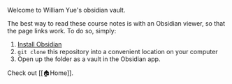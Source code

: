 Welcome to William Yue's obsidian vault.

The best way to read these course notes is with an Obsidian viewer, so that the page links work. To do so, simply:

1. [Install Obsidian](https://obsidian.md/)
2. `git clone` this repository into a convenient location on your computer
3. Open up the folder as a vault in the Obsidian app.

Check out [[🏠Home]].